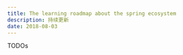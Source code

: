 ```yaml
---
title: The learning roadmap about the spring ecosystem
description: 持续更新
date: 2018-08-03
---
```


TODOs
